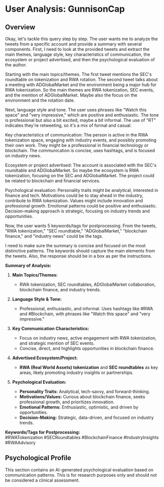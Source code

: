 # User Analysis: GunnisonCap

## Overview

<think>
Okay, let's tackle this query step by step. The user wants me to analyze the tweets from a specific account and provide a summary with several components. First, I need to look at the provided tweets and extract the main themes, language style, key characteristics of communication, the ecosystem or project advertised, and then the psychological evaluation of the author.

Starting with the main topics/themes. The first tweet mentions the SEC's roundtable on tokenization and RWA rotation. The second tweet talks about a meeting with ADGlobalMarket and the environment being a major hub for RWA tokenization. So the main themes are RWA tokenization, SEC events, and the mention of ADGlobalMarket. Maybe also the focus on the environment and the rotation date.

Next, language style and tone. The user uses phrases like "Watch this space" and "very impressive," which are positive and enthusiastic. The tone is professional but also a bit excited, maybe a bit informal. The use of "RT" indicates they're retweeting, so it's a mix of formal and casual.

Key characteristics of communication: The person is active in the RWA tokenization space, engaging with industry events, and possibly promoting their own work. They might be a professional in financial technology or blockchain. The communication is concise, uses hashtags, and is focused on industry news.

Ecosystem or project advertised: The account is associated with the SEC's roundtable and ADGlobalMarket. So maybe the ecosystem is RWA tokenization, focusing on the SEC and ADGlobalMarket. The project could be related to blockchain and financial services.

Psychological evaluation: Personality traits might be analytical, interested in finance and tech. Motivations could be to stay ahead in the industry, contribute to RWA tokenization. Values might include innovation and professional growth. Emotional patterns could be positive and enthusiastic. Decision-making approach is strategic, focusing on industry trends and opportunities.

Now, the user wants 5 keywords/tags for postprocessing. From the tweets, "RWA tokenization," "SEC roundtable," "ADGlobalMarket," "blockchain finance," and "industry news" could be the tags.

I need to make sure the summary is concise and focused on the most distinctive patterns. The keywords should capture the main elements from the tweets. Also, the response should be in a box as per the instructions.
</think>

**Summary of Analysis:**  
1. **Main Topics/Themes:**  
   - RWA tokenization, SEC roundtables, ADGlobalMarket collaboration, blockchain finance, and industry trends.  

2. **Language Style & Tone:**  
   - Professional, enthusiastic, and informal. Uses hashtags like #RWA and #Blockchain, with phrases like "Watch this space" and "very impressive."  

3. **Key Communication Characteristics:**  
   - Focus on industry news, active engagement with RWA tokenization, and strategic mention of SEC events.  
   - Concise, direct, and highlights opportunities in blockchain finance.  

4. **Advertised Ecosystem/Project:**  
   - **RWA (Real World Assets) tokenization** and **SEC roundtables** as key areas, likely promoting industry insights or partnerships.  

5. **Psychological Evaluation:**  
   - **Personality Traits:** Analytical, tech-savvy, and forward-thinking.  
   - **Motivations/Values:** Curious about blockchain finance, seeks professional growth, and prioritizes innovation.  
   - **Emotional Patterns:** Enthusiastic, optimistic, and driven by opportunities.  
   - **Decision-Making:** Strategic, data-driven, and focused on industry trends.  

**Keywords/Tags for Postprocessing:**  
#RWATokenization #SECRoundtables #BlockchainFinance #IndustryInsights #RWAAdvisory

## Psychological Profile

This section contains an AI-generated psychological evaluation based on communication patterns. This is for research purposes only and should not be considered a clinical assessment.